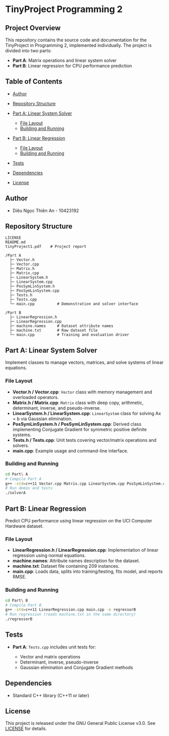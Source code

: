# TinyProject Programming 2

## Project Overview

This repository contains the source code and documentation for the TinyProject in Programming 2, implemented individually. The project is divided into two parts:

* **Part A**: Matrix operations and linear system solver
* **Part B**: Linear regression for CPU performance prediction

## Table of Contents

* [Author](#author)
* [Repository Structure](#repository-structure)
* [Part A: Linear System Solver](#part-a-linear-system-solver)

  * [File Layout](#file-layout)
  * [Building and Running](#building-and-running)
* [Part B: Linear Regression](#part-b-linear-regression)

  * [File Layout](#file-layout-1)
  * [Building and Running](#building-and-running-1)
* [Tests](#tests)
* [Dependencies](#dependencies)
* [License](#license)

## Author

* Diêu Ngọc Thiên An - 10423192

## Repository Structure

```
LICENSE
README.md
tinyProject1.pdf    # Project report

/Part A
  ├─ Vector.h
  ├─ Vector.cpp
  ├─ Matrix.h
  ├─ Matrix.cpp
  ├─ LinearSystem.h
  ├─ LinearSystem.cpp
  ├─ PosSymLinSystem.h
  ├─ PosSymLinSystem.cpp
  ├─ Tests.h
  ├─ Tests.cpp
  └─ main.cpp          # Demonstration and solver interface

/Part B
  ├─ LinearRegression.h
  ├─ LinearRegression.cpp
  ├─ machine.names     # Dataset attribute names
  ├─ machine.txt       # Raw dataset file
  └─ main.cpp          # Training and evaluation driver
```

## Part A: Linear System Solver

Implement classes to manage vectors, matrices, and solve systems of linear equations.

### File Layout

* **Vector.h / Vector.cpp**: `Vector` class with memory management and overloaded operators.
* **Matrix.h / Matrix.cpp**: `Matrix` class with deep copy, arithmetic, determinant, inverse, and pseudo-inverse.
* **LinearSystem.h / LinearSystem.cpp**: `LinearSystem` class for solving Ax = b via Gaussian elimination.
* **PosSymLinSystem.h / PosSymLinSystem.cpp**: Derived class implementing Conjugate Gradient for symmetric positive definite systems.
* **Tests.h / Tests.cpp**: Unit tests covering vector/matrix operations and solvers.
* **main.cpp**: Example usage and command-line interface.

### Building and Running

```bash
cd Part\ A
# Compile Part A
g++ -std=c++11 Vector.cpp Matrix.cpp LinearSystem.cpp PosSymLinSystem.cpp Tests.cpp main.cpp -o solverA
# Run demos and tests
./solverA
```

## Part B: Linear Regression

Predict CPU performance using linear regression on the UCI Computer Hardware dataset.

### File Layout

* **LinearRegression.h / LinearRegression.cpp**: Implementation of linear regression using normal equations.
* **machine.names**: Attribute names description for the dataset.
* **machine.txt**: Dataset file containing 209 instances.
* **main.cpp**: Loads data, splits into training/testing, fits model, and reports RMSE.

### Building and Running

```bash
cd Part\ B
# Compile Part B
g++ -std=c++11 LinearRegression.cpp main.cpp -o regressorB
# Run regression (reads machine.txt in the same directory)
./regressorB
```

## Tests

* **Part A**: `Tests.cpp` includes unit tests for:

  * Vector and matrix operations
  * Determinant, inverse, pseudo-inverse
  * Gaussian elimination and Conjugate Gradient methods

## Dependencies

* Standard C++ library (C++11 or later)

## License

This project is released under the GNU General Public License v3.0. See [LICENSE](LICENSE) for details.
